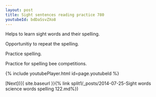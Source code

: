 ```yaml
---
layout: post
title: Sight sentences reading practice 780
youtubeId: bdDaSsvZXo8
---
```

 
 
Helps to learn sight words and their spelling.

Opportunitiy to repeat the spelling. 

Practice spelling. 
 
Practice for spelling bee competitions. 
 
{% include youtubePlayer.html id=page.youtubeId %}
 
 

[Next]({{ site.baseurl }}{% link  split1/_posts/2014-07-25-Sight words science words spelling 122.md%})
 
